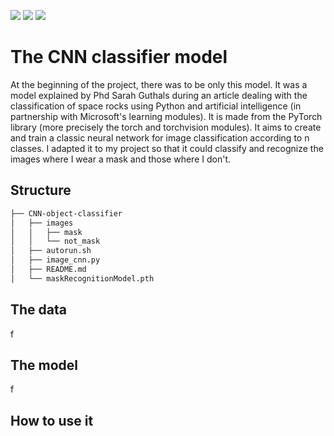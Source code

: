 [![](https://img.shields.io/badge/python-3.8.5-blue.svg?&logo=python&logoColor=yellow)](https://www.python.org/downloads/release/python-385/) [![](https://img.shields.io/badge/Torch-1.11.0-blue.svg?&logo=pytorch&logoColor=red)](https://pytorch.org/) [![](https://img.shields.io/badge/TorchVision-0.12.0-blue.svg?&logo=pytorch&logoColor=red)](https://pytorch.org/)


# The CNN classifier model

At the beginning of the project, there was to be only this model. It was a model explained by Phd Sarah Guthals during an article dealing with the classification of space rocks using Python and artificial intelligence (in partnership with Microsoft's learning modules). It is made from the PyTorch library (more precisely the torch and torchvision modules). It aims to create and train a classic neural network for image classification according to n classes. I adapted it to my project so that it could classify and recognize the images where I wear a mask and those where I don't.

## Structure

```bash
├── CNN-object-classifier
│   ├── images
│   │   ├── mask
│   │   └── not_mask
│   ├── autorun.sh
│   ├── image_cnn.py
│   ├── README.md
│   └── maskRecognitionModel.pth
```

## The data

f

## The model

f

## How to use it